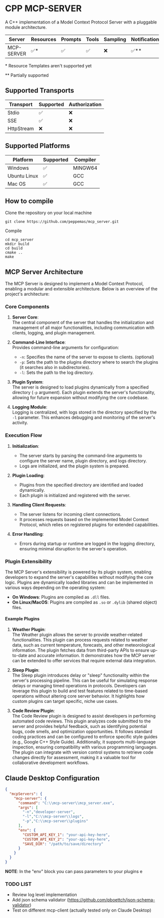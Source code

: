 # CPP MCP-SERVER

A C++ implementation of a Model Context Protocol Server with a pluggable module architecture.

| Server     | Resources | Prompts | Tools | Sampling | Notifications | Roots  |  Elicitations |
|------------|-----------|---------|-------|----------|---------------|--------|--------------|
| MCP-SERVER | ✅*        | ✅	      | ✅	    | ❌	| ✅**           | ❌	     | ❌ |

\* Resource Templates aren't supported yet

\** Partially supported 

## Supported Transports

| Transport  | Supported | Authorization | 
|------------|-----------|---------------|
| Stdio      | ✅         | ❌             |
| SSE        | ✅         | ❌             |
| HttpStream | ❌         | ❌             |

## Supported Platforms

| Platform     | Supported | Compiler |
|--------------|-----------|----------|
| Windows      | ✅        | MINGW64  |
| Ubuntu Linux | ✅        | GCC      |
| Mac OS       | ✅        | GCC      |

## How to compile

Clone the repository on your local machine 

```commandline
git clone https://github.com/peppemas/mcp_server.git
```

Compile

```commandline
cd mcp_server
mkdir build
cd build
cmake ..
make
```

## MCP Server Architecture

The MCP Server is designed to implement a Model Context Protocol, enabling a modular and extensible architecture. Below
is an overview of the project's architecture:

### Core Components

1. **Server Core**:  
   The central component of the server that handles the initialization and management of all major functionalities,
   including communication with clients, logging, and plugin management.

2. **Command-Line Interface**:  
   Provides command-line arguments for configuration:
    - `-n`: Specifies the name of the server to expose to clients. (optional)
    - `-p`: Sets the path to the plugins directory where to search the plugins (it searches also in subdirectories).
    - `-l`: Sets the path to the log directory.

3. **Plugin System**:  
   The server is designed to load plugins dynamically from a specified directory (`-p` argument). Each plugin extends
   the server's functionality, allowing for future expansion without modifying the core codebase.

4. **Logging Module**:  
   Logging is centralized, with logs stored in the directory specified by the `-l` parameter. This enhances debugging
   and monitoring of the server's activity.

### Execution Flow

1. **Initialization**:
    - The server starts by parsing the command-line arguments to configure the server name, plugin directory, and logs
      directory.
    - Logs are initialized, and the plugin system is prepared.

2. **Plugin Loading**:
    - Plugins from the specified directory are identified and loaded dynamically.
    - Each plugin is initialized and registered with the server.

3. **Handling Client Requests**:
    - The server listens for incoming client connections.
    - It processes requests based on the implemented Model Context Protocol, which relies on registered plugins for
      extended capabilities.

4. **Error Handling**:
    - Errors during startup or runtime are logged in the logging directory, ensuring minimal disruption to the server's
      operation.

### Plugin Extensibility

The MCP Server's extensibility is powered by its plugin system, enabling developers to expand the server's capabilities
without modifying the core logic. Plugins are dynamically loaded libraries and can be implemented in various ways
depending on the operating system:

- **On Windows**: Plugins are compiled as `.dll` files.
- **On Linux/MacOS**: Plugins are compiled as `.so` or `.dylib` (shared object) files.

#### Example Plugins

1. **Weather Plugin**:  
   The Weather plugin allows the server to provide weather-related functionalities. This plugin can process requests
   related to weather data, such as current temperature, forecasts, and other meteorological information. The plugin
   fetches data from third-party APIs to ensure up-to-date and accurate information. It demonstrates how the MCP server
   can be extended to offer services that require external data integration.

2. **Sleep Plugin**:  
   The Sleep plugin introduces delay or "sleep" functionality within the server's processing pipeline. This can be
   useful for simulating response delays or managing timed operations in protocols. Developers can leverage this plugin
   to build and test features related to time-based operations without altering core server behavior. It highlights how
   custom plugins can target specific, niche use cases.

3. **Code Review Plugin**:  
   The Code Review plugin is designed to assist developers in performing automated code reviews. This plugin analyzes
   code submitted to the server and provides helpful feedback, such as identifying potential bugs, code smells, and
   optimization opportunities. It follows standard coding practices and can be configured to enforce specific style
   guides (e.g., Google C++ Style Guide). Additionally, it supports multi-language inspection, ensuring compatibility
   with various programming languages. The plugin can integrate with version control systems to retrieve code changes
   directly for assessment, making it a valuable tool for collaborative development workflows.

## Claude Desktop Configuration

```json
{
  "mcpServers": {
    "mcp-server": {
      "command": "C:\\mcp-server\\mcp_server.exe",
      "args": [
        "-n","developer-server",
        "-l","C:\\mcp-server\\logs",
        "-p","C:\\mcp-server\\plugins"
      ],
      "env": {
        "CUSTOM_API_KEY_1": "your-api-key-here",  
        "CUSTOM_API_KEY_2": "your-api-key-here",
        "SAVE_DIR": "/path/to/save/directory"
      }      
    }
  }
}
```
**NOTE**: In the "env" block you can pass parameters to your plugins
e

### TODO LIST

* Review log level implementation
* Add json schema validator (https://github.com/pboettch/json-schema-validator)
* Test on different mcp-client (actually tested only on Claude Desktop)
